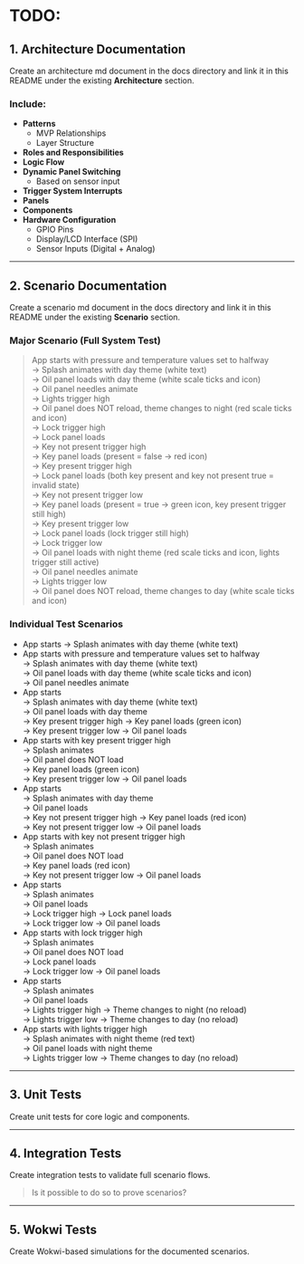 # TODO:
## 1. Architecture Documentation

Create an architecture md document in the docs directory and link it in this README under the existing **Architecture** section.

### Include:
- **Patterns**
  - MVP Relationships
  - Layer Structure
- **Roles and Responsibilities**
- **Logic Flow**
- **Dynamic Panel Switching**
  - Based on sensor input
- **Trigger System Interrupts**
- **Panels**
- **Components**
- **Hardware Configuration**
  - GPIO Pins
  - Display/LCD Interface (SPI)
  - Sensor Inputs (Digital + Analog)

---

## 2. Scenario Documentation

Create a scenario md document in the docs directory and link it in this README under the existing **Scenario** section.

### Major Scenario (Full System Test)

> App starts with pressure and temperature values set to halfway  
> → Splash animates with day theme (white text)  
> → Oil panel loads with day theme (white scale ticks and icon)  
> → Oil panel needles animate  
> → Lights trigger high  
> → Oil panel does NOT reload, theme changes to night (red scale ticks and icon)  
> → Lock trigger high  
> → Lock panel loads  
> → Key not present trigger high  
> → Key panel loads (present = false → red icon)  
> → Key present trigger high  
> → Lock panel loads (both key present and key not present true = invalid state)  
> → Key not present trigger low  
> → Key panel loads (present = true → green icon, key present trigger still high)  
> → Key present trigger low  
> → Lock panel loads (lock trigger still high)  
> → Lock trigger low  
> → Oil panel loads with night theme (red scale ticks and icon, lights trigger still active)  
> → Oil panel needles animate  
> → Lights trigger low  
> → Oil panel does NOT reload, theme changes to day (white scale ticks and icon)

### Individual Test Scenarios

- App starts → Splash animates with day theme (white text)
- App starts with pressure and temperature values set to halfway  
  → Splash animates with day theme (white text)  
  → Oil panel loads with day theme (white scale ticks and icon)  
  → Oil panel needles animate
- App starts  
  → Splash animates with day theme (white text)  
  → Oil panel loads with day theme  
  → Key present trigger high → Key panel loads (green icon)  
  → Key present trigger low → Oil panel loads
- App starts with key present trigger high  
  → Splash animates  
  → Oil panel does NOT load  
  → Key panel loads (green icon)  
  → Key present trigger low → Oil panel loads
- App starts  
  → Splash animates with day theme  
  → Oil panel loads  
  → Key not present trigger high → Key panel loads (red icon)  
  → Key not present trigger low → Oil panel loads
- App starts with key not present trigger high  
  → Splash animates  
  → Oil panel does NOT load  
  → Key panel loads (red icon)  
  → Key not present trigger low → Oil panel loads
- App starts  
  → Splash animates  
  → Oil panel loads  
  → Lock trigger high → Lock panel loads  
  → Lock trigger low → Oil panel loads
- App starts with lock trigger high  
  → Splash animates  
  → Oil panel does NOT load  
  → Lock panel loads  
  → Lock trigger low → Oil panel loads
- App starts  
  → Splash animates  
  → Oil panel loads  
  → Lights trigger high → Theme changes to night (no reload)  
  → Lights trigger low → Theme changes to day (no reload)
- App starts with lights trigger high  
  → Splash animates with night theme (red text)  
  → Oil panel loads with night theme  
  → Lights trigger low → Theme changes to day (no reload)

---

## 3. Unit Tests

Create unit tests for core logic and components.

---

## 4. Integration Tests

Create integration tests to validate full scenario flows.  
> Is it possible to do so to prove scenarios?

---

## 5. Wokwi Tests

Create Wokwi-based simulations for the documented scenarios.
